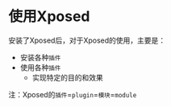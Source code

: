 # 使用Xposed

安装了Xposed后，对于Xposed的使用，主要是：

* 安装各种`插件`
* 使用各种`插件`
  * 实现特定的目的和效果

注：Xposed的`插件`=`plugin`=`模块`=`module`
